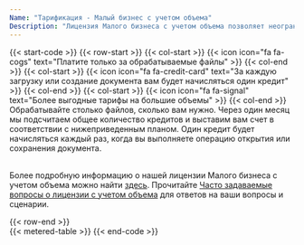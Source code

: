 ```yaml
---
Name: "Тарификация - Малый бизнес с учетом объема"
Description: "Лицензия Малого бизнеса с учетом объема позволяет неограниченному числу разработчиков из вашей организации создавать неограниченное количество программного обеспечения для конечных пользователей с использованием продукта, которое может быть использовано внутри вашей организации. Лицензия Малого бизнеса с учетом объема распространяется на неограниченное количество разработчиков, работающих над программным обеспечением для конечных пользователей, использующим функциональные возможности продукта."
---
```

{{< start-code >}}
{{< row-start >}}
{{< col-start >}}
{{< icon icon="fa fa-cogs" text="Платите только за обрабатываемые файлы" >}}
{{< col-end >}}
{{< col-start >}}
{{< icon icon="fa fa-credit-card" text="За каждую загрузку или создание документа вам будет начисляться один кредит" >}}
{{< col-end >}}
{{< col-start >}}
{{< icon icon="fa fa-signal" text="Более выгодные тарифы на большие объемы" >}}
{{< col-end >}}
&nbsp;  
Обрабатывайте столько файлов, сколько вам нужно. Через один месяц мы подсчитаем общее количество кредитов и выставим вам счет в соответствии с нижеприведенным планом. Один кредит будет начисляться каждый раз, когда вы выполняете операцию открытия или сохранения документа.  
&nbsp;  

Более подробную информацию о нашей лицензии Малого бизнеса с учетом объема можно найти [здесь](https://purchase.groupdocs.com/policies/license-types/#metered-small-business-license). Прочитайте [Часто задаваемые вопросы о лицензии с учетом объема](https://purchase.groupdocs.com/faqs/licensing/metered/) для ответов на ваши вопросы и сценарии.  

{{< row-end >}}
&nbsp;  
{{< metered-table >}}
{{< end-code >}}